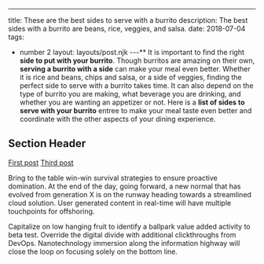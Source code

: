 ---
title: These are the best sides to serve with a burrito
description: The best sides with a burrito are beans, rice, veggies, and salsa.
date: 2018-07-04
tags:
  - number 2
layout: layouts/post.njk
---**
It is important to find the right **side to put with your burrito**. Though burritos are amazing on their own, **serving a burrito with a side** can make your meal even better. Whether it is rice and beans, chips and salsa, or a side of veggies, finding the perfect side to serve with a burrito takes time. It can also depend on the type of burrito you are making, what beverage you are drinking, and whether you are wanting an appetizer or not. Here is a **list of sides to serve with your burrito** entree to make your meal taste even better and coordinate with the other aspects of your dining experience. 

## Section Header

<a href="{{ '/posts/firstpost/' | url }}">First post</a>
<a href="{{ '/posts/thirdpost/' | url }}">Third post</a>

Bring to the table win-win survival strategies to ensure proactive domination. At the end of the day, going forward, a new normal that has evolved from generation X is on the runway heading towards a streamlined cloud solution. User generated content in real-time will have multiple touchpoints for offshoring.

Capitalize on low hanging fruit to identify a ballpark value added activity to beta test. Override the digital divide with additional clickthroughs from DevOps. Nanotechnology immersion along the information highway will close the loop on focusing solely on the bottom line.
